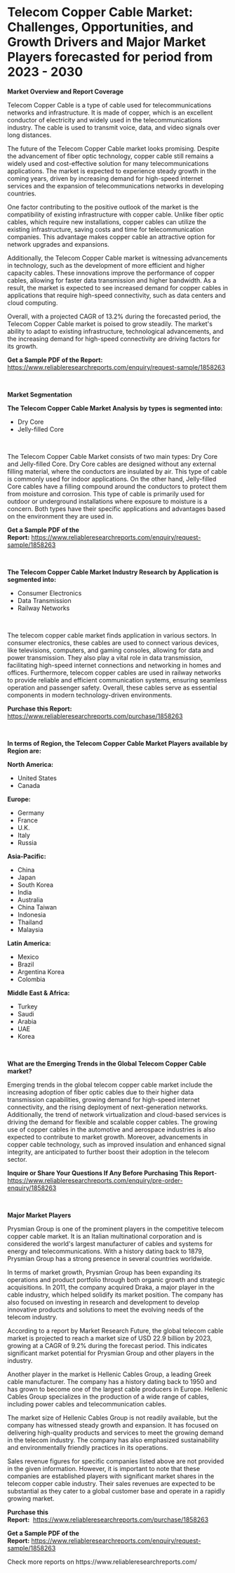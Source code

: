 <p><h1>Telecom Copper Cable Market: Challenges, Opportunities, and Growth Drivers and Major Market Players forecasted for period from 2023 - 2030</h1></p><p><strong>Market Overview and Report Coverage</strong></p>
<p><p>Telecom Copper Cable is a type of cable used for telecommunications networks and infrastructure. It is made of copper, which is an excellent conductor of electricity and widely used in the telecommunications industry. The cable is used to transmit voice, data, and video signals over long distances.</p><p>The future of the Telecom Copper Cable market looks promising. Despite the advancement of fiber optic technology, copper cable still remains a widely used and cost-effective solution for many telecommunications applications. The market is expected to experience steady growth in the coming years, driven by increasing demand for high-speed internet services and the expansion of telecommunications networks in developing countries.</p><p>One factor contributing to the positive outlook of the market is the compatibility of existing infrastructure with copper cable. Unlike fiber optic cables, which require new installations, copper cables can utilize the existing infrastructure, saving costs and time for telecommunication companies. This advantage makes copper cable an attractive option for network upgrades and expansions.</p><p>Additionally, the Telecom Copper Cable market is witnessing advancements in technology, such as the development of more efficient and higher capacity cables. These innovations improve the performance of copper cables, allowing for faster data transmission and higher bandwidth. As a result, the market is expected to see increased demand for copper cables in applications that require high-speed connectivity, such as data centers and cloud computing.</p><p>Overall, with a projected CAGR of 13.2% during the forecasted period, the Telecom Copper Cable market is poised to grow steadily. The market's ability to adapt to existing infrastructure, technological advancements, and the increasing demand for high-speed connectivity are driving factors for its growth.</p></p>
<p><strong>Get a Sample PDF of the Report:</strong> <a href="https://www.reliableresearchreports.com/enquiry/request-sample/1858263">https://www.reliableresearchreports.com/enquiry/request-sample/1858263</a></p>
<p>&nbsp;</p>
<p><strong>Market Segmentation</strong></p>
<p><strong>The Telecom Copper Cable Market Analysis by types is segmented into:</strong></p>
<p><ul><li>Dry Core</li><li>Jelly-filled Core</li></ul></p>
<p>&nbsp;</p>
<p><p>The Telecom Copper Cable Market consists of two main types: Dry Core and Jelly-filled Core. Dry Core cables are designed without any external filling material, where the conductors are insulated by air. This type of cable is commonly used for indoor applications. On the other hand, Jelly-filled Core cables have a filling compound around the conductors to protect them from moisture and corrosion. This type of cable is primarily used for outdoor or underground installations where exposure to moisture is a concern. Both types have their specific applications and advantages based on the environment they are used in.</p></p>
<p><strong>Get a Sample PDF of the Report:</strong>&nbsp;<a href="https://www.reliableresearchreports.com/enquiry/request-sample/1858263">https://www.reliableresearchreports.com/enquiry/request-sample/1858263</a></p>
<p>&nbsp;</p>
<p><strong>The Telecom Copper Cable Market Industry Research by Application is segmented into:</strong></p>
<p><ul><li>Consumer Electronics</li><li>Data Transmission</li><li>Railway Networks</li></ul></p>
<p>&nbsp;</p>
<p><p>The telecom copper cable market finds application in various sectors. In consumer electronics, these cables are used to connect various devices, like televisions, computers, and gaming consoles, allowing for data and power transmission. They also play a vital role in data transmission, facilitating high-speed internet connections and networking in homes and offices. Furthermore, telecom copper cables are used in railway networks to provide reliable and efficient communication systems, ensuring seamless operation and passenger safety. Overall, these cables serve as essential components in modern technology-driven environments.</p></p>
<p><strong>Purchase this Report:</strong>&nbsp; <a href="https://www.reliableresearchreports.com/purchase/1858263">https://www.reliableresearchreports.com/purchase/1858263</a></p>
<p>&nbsp;</p>
<p><strong>In terms of Region, the Telecom Copper Cable Market Players available by Region are:</strong></p>
<p>
    <p> <strong> North America: </strong>
        <ul>
            <li>United States</li>
            <li>Canada</li>
        </ul>
        </p> 
    <p> <strong> Europe: </strong>
        <ul>
            <li>Germany</li>
            <li>France</li>
            <li>U.K.</li>
            <li>Italy</li>
            <li>Russia</li>
        </ul>
        </p> 
    <p> <strong> Asia-Pacific: </strong>
        <ul>
            <li>China</li>
            <li>Japan</li>
            <li>South Korea</li>
            <li>India</li>
            <li>Australia</li>
            <li>China Taiwan</li>
            <li>Indonesia</li>
            <li>Thailand</li>
            <li>Malaysia</li>
        </ul>
        </p> 
    <p> <strong> Latin America: </strong>
        <ul>
            <li>Mexico</li>
            <li>Brazil</li>
            <li>Argentina Korea</li>
            <li>Colombia</li>
        </ul>
        </p> 
    <p> <strong> Middle East & Africa: </strong>
        <ul>
            <li>Turkey</li>
            <li>Saudi</li>
            <li>Arabia</li>
            <li>UAE</li>
            <li>Korea</li>
        </ul>
    </p>
    </p>
<p>&nbsp;</p>
<p><strong>What are the Emerging Trends in the Global Telecom Copper Cable market?</strong></p>
<p><p>Emerging trends in the global telecom copper cable market include the increasing adoption of fiber optic cables due to their higher data transmission capabilities, growing demand for high-speed internet connectivity, and the rising deployment of next-generation networks. Additionally, the trend of network virtualization and cloud-based services is driving the demand for flexible and scalable copper cables. The growing use of copper cables in the automotive and aerospace industries is also expected to contribute to market growth. Moreover, advancements in copper cable technology, such as improved insulation and enhanced signal integrity, are anticipated to further boost their adoption in the telecom sector.</p></p>
<p><strong>Inquire or Share Your Questions If Any Before Purchasing This Report</strong>- <a href="https://www.reliableresearchreports.com/enquiry/pre-order-enquiry/1858263">https://www.reliableresearchreports.com/enquiry/pre-order-enquiry/1858263</a></p>
<p>&nbsp;</p>
<p><strong>Major Market Players</strong></p>
<p><p>Prysmian Group is one of the prominent players in the competitive telecom copper cable market. It is an Italian multinational corporation and is considered the world's largest manufacturer of cables and systems for energy and telecommunications. With a history dating back to 1879, Prysmian Group has a strong presence in several countries worldwide.</p><p>In terms of market growth, Prysmian Group has been expanding its operations and product portfolio through both organic growth and strategic acquisitions. In 2011, the company acquired Draka, a major player in the cable industry, which helped solidify its market position. The company has also focused on investing in research and development to develop innovative products and solutions to meet the evolving needs of the telecom industry.</p><p>According to a report by Market Research Future, the global telecom cable market is projected to reach a market size of USD 22.9 billion by 2023, growing at a CAGR of 9.2% during the forecast period. This indicates significant market potential for Prysmian Group and other players in the industry.</p><p>Another player in the market is Hellenic Cables Group, a leading Greek cable manufacturer. The company has a history dating back to 1950 and has grown to become one of the largest cable producers in Europe. Hellenic Cables Group specializes in the production of a wide range of cables, including power cables and telecommunication cables.</p><p>The market size of Hellenic Cables Group is not readily available, but the company has witnessed steady growth and expansion. It has focused on delivering high-quality products and services to meet the growing demand in the telecom industry. The company has also emphasized sustainability and environmentally friendly practices in its operations.</p><p>Sales revenue figures for specific companies listed above are not provided in the given information. However, it is important to note that these companies are established players with significant market shares in the telecom copper cable industry. Their sales revenues are expected to be substantial as they cater to a global customer base and operate in a rapidly growing market.</p></p>
<p><strong>Purchase this Report:</strong>&nbsp;&nbsp;<a href="https://www.reliableresearchreports.com/purchase/1858263">https://www.reliableresearchreports.com/purchase/1858263</a></p>
<p></p>
<p><strong>Get a Sample PDF of the Report:</strong>&nbsp;<a href="https://www.reliableresearchreports.com/enquiry/request-sample/1858263">https://www.reliableresearchreports.com/enquiry/request-sample/1858263</a></p>
<p>Check more reports on https://www.reliableresearchreports.com/</p>